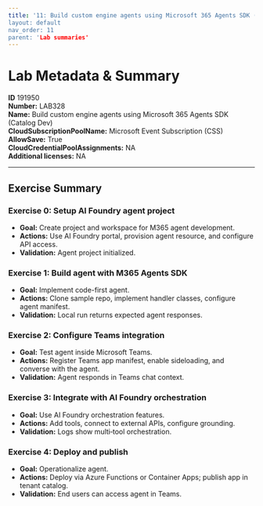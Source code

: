 ```yaml
---
title: '11: Build custom engine agents using Microsoft 365 Agents SDK (Catalog Dev)` 
layout: default
nav_order: 11
parent: 'Lab summaries'
--- 
```


# Lab Metadata & Summary

**ID** 191950  
**Number:** LAB328  
**Name:** Build custom engine agents using Microsoft 365 Agents SDK (Catalog Dev)  
**CloudSubscriptionPoolName:** Microsoft Event Subscription (CSS)  
**AllowSave:** True  
**CloudCredentialPoolAssignments:** NA  
**Additional licenses:** NA  

---

## Exercise Summary
### Exercise 0: Setup AI Foundry agent project
- **Goal:** Create project and workspace for M365 agent development.  
- **Actions:** Use AI Foundry portal, provision agent resource, and configure API access.  
- **Validation:** Agent project initialized.  

### Exercise 1: Build agent with M365 Agents SDK
- **Goal:** Implement code-first agent.  
- **Actions:** Clone sample repo, implement handler classes, configure agent manifest.  
- **Validation:** Local run returns expected agent responses.  

### Exercise 2: Configure Teams integration
- **Goal:** Test agent inside Microsoft Teams.  
- **Actions:** Register Teams app manifest, enable sideloading, and converse with the agent.  
- **Validation:** Agent responds in Teams chat context.  

### Exercise 3: Integrate with AI Foundry orchestration
- **Goal:** Use AI Foundry orchestration features.  
- **Actions:** Add tools, connect to external APIs, configure grounding.  
- **Validation:** Logs show multi‑tool orchestration.  

### Exercise 4: Deploy and publish
- **Goal:** Operationalize agent.  
- **Actions:** Deploy via Azure Functions or Container Apps; publish app in tenant catalog.  
- **Validation:** End users can access agent in Teams.  
